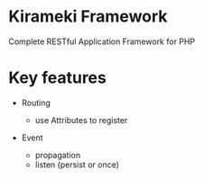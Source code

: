 # Kirameki Framework
Complete RESTful Application Framework for PHP


# Key features

- Routing
    - use Attributes to register

- Event
    - propagation
    - listen (persist or once)


